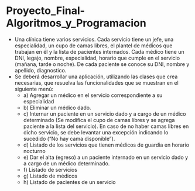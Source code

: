 # Proyecto_Final-Algoritmos_y_Programacion

- Una clínica tiene varios servicios. Cada servicio tiene un jefe, una especialidad, un cupo de camas libres, el plantel de médicos que trabajan en él y la lista de pacientes internados. Cada médico tiene un DNI, legajo, nombre, especialidad, horario que cumple en el servicio (mañana, tarde o noche). De cada paciente se conoce su DNI, nombre y apellido, diagnostico.
- Se deberá desarrollar una aplicación, utilizando las clases que crea necesarias, que resuelva las funcionalidades que se muestran en el siguiente menú: 
    - a)	Agregar un médico en el servicio correspondiente a su especialidad
    - b)	Eliminar un médico dado.
    - c)	Internar un paciente en un servicio dado y a cargo de un médico determinado (Se modifica el cupo de camas libres y se agrega paciente a la lista del servicio). En caso de no haber camas libres en dicho servicio, se debe levantar una excepción indicando lo sucedido (“No hay cama disponible”).
    - d) Listado de los servicios que tienen médicos de guardia en horario nocturno
    - e) Dar el alta (egreso) a un paciente internado en un servicio dado y a cargo de un médico determinado.
    - f) Listado de servicios
    - g) Listado de médicos
    - h) Listado de pacientes de un servicio
